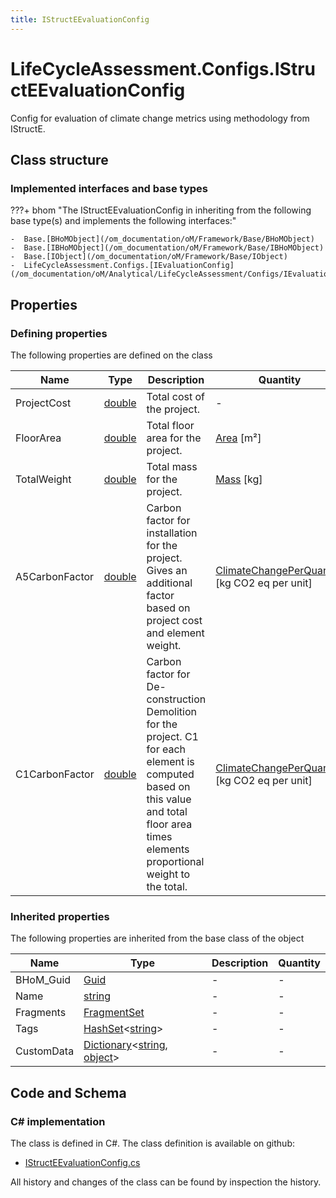 ```yaml
---
title: IStructEEvaluationConfig
---
```


# LifeCycleAssessment.Configs.IStructEEvaluationConfig

Config for evaluation of climate change metrics using methodology from IStructE.

## Class structure

### Implemented interfaces and base types

???+ bhom "The IStructEEvaluationConfig in inheriting from the following base type(s) and implements the following interfaces:"

    -  Base.[BHoMObject](/om_documentation/oM/Framework/Base/BHoMObject)
    -  Base.[IBHoMObject](/om_documentation/oM/Framework/Base/IBHoMObject)
    -  Base.[IObject](/om_documentation/oM/Framework/Base/IObject)
    -  LifeCycleAssessment.Configs.[IEvaluationConfig](/om_documentation/oM/Analytical/LifeCycleAssessment/Configs/IEvaluationConfig)


## Properties



### Defining properties

The following properties are defined on the class

| Name             | Type             | Description      | Quantity         |
|------------------|------------------|------------------|------------------|
| ProjectCost | [double](https://learn.microsoft.com/en-us/dotnet/api/System.Double?view=netstandard-2.0) | Total cost of the project. | - |
| FloorArea | [double](https://learn.microsoft.com/en-us/dotnet/api/System.Double?view=netstandard-2.0) | Total floor area for the project. | [Area](/om_documentation/oM/Dimensional/Quantities/Attributes/Area) [m²] |
| TotalWeight | [double](https://learn.microsoft.com/en-us/dotnet/api/System.Double?view=netstandard-2.0) | Total mass for the project. | [Mass](/om_documentation/oM/Dimensional/Quantities/Attributes/Mass) [kg] |
| A5CarbonFactor | [double](https://learn.microsoft.com/en-us/dotnet/api/System.Double?view=netstandard-2.0) | Carbon factor for installation for the project. Gives an additional factor based on project cost and element weight. | [ClimateChangePerQuantity](/om_documentation/oM/Dimensional/Quantities/Attributes/ClimateChangePerQuantity) [kg CO2 eq per unit] |
| C1CarbonFactor | [double](https://learn.microsoft.com/en-us/dotnet/api/System.Double?view=netstandard-2.0) | Carbon factor for De-construction Demolition for the project. C1 for each element is computed based on this value and total floor area times elements proportional weight to the total. | [ClimateChangePerQuantity](/om_documentation/oM/Dimensional/Quantities/Attributes/ClimateChangePerQuantity) [kg CO2 eq per unit] |


### Inherited properties
The following properties are inherited from the base class of the object

| Name             | Type             | Description      | Quantity         |
|------------------|------------------|------------------|------------------|
| BHoM_Guid | [Guid](https://learn.microsoft.com/en-us/dotnet/api/System.Guid?view=netstandard-2.0) | - | - |
| Name | [string](https://learn.microsoft.com/en-us/dotnet/api/System.String?view=netstandard-2.0) | - | - |
| Fragments | [FragmentSet](/om_documentation/oM/Framework/Base/FragmentSet) | - | - |
| Tags | [HashSet](https://learn.microsoft.com/en-us/dotnet/api/System.Collections.Generic.HashSet-1?view=netstandard-2.0)&lt;[string](https://learn.microsoft.com/en-us/dotnet/api/System.String?view=netstandard-2.0)&gt; | - | - |
| CustomData | [Dictionary](https://learn.microsoft.com/en-us/dotnet/api/System.Collections.Generic.Dictionary-2?view=netstandard-2.0)&lt;[string](https://learn.microsoft.com/en-us/dotnet/api/System.String?view=netstandard-2.0), [object](https://learn.microsoft.com/en-us/dotnet/api/System.Object?view=netstandard-2.0)&gt; | - | - |


## Code and Schema

### C# implementation

The class is defined in C#. The class definition is available on github:

- [IStructEEvaluationConfig.cs](https://github.com/BHoM/BHoM/blob/develop/LifeCycleAssessment_oM/Configs\IStructEEvaluationConfig.cs)

All history and changes of the class can be found by inspection the history.
